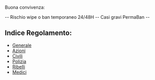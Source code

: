 Buona convivenza:

-- Rischio wipe o ban temporaneo 24/48H -- Casi gravi PermaBan --

## Indice Regolamento:

 - [Generale](regolamentoGenerale.md)
 - [Azioni](regolamentoAzioni.md)
 - [Civili](regolamentoCivili.md)
 - [Polizia](regolamentoPolizia.md)
 - [Ribelli](regolamentoRibelli.md)
 - [Medici](regolamentoMedici.md)